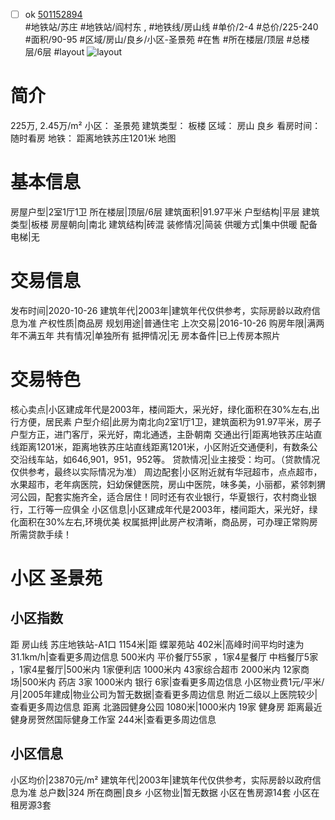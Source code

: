- [ ] ok [501152894](https://bj.5i5j.com/ershoufang/501152894.html)  
 #地铁站/苏庄 #地铁站/阎村东 ,  #地铁线/房山线
#单价/2-4 #总价/225-240 #面积/90-95   #区域/房山/良乡/小区-圣景苑 #在售 #所在楼层/顶层 #总楼层/6层 #layout 
![layout](http://image2a.5i5j.com/bdir/layout/128384.jpg_P5.jpg) 
# 简介 
 225万,  2.45万/m² 
小区： 圣景苑
建筑类型： 板楼
区域： 房山 良乡
看房时间： 随时看房
地铁： 距离地铁苏庄1201米 地图
# 基本信息 
 房屋户型|2室1厅1卫
所在楼层|顶层/6层
建筑面积|91.97平米
户型结构|平层
建筑类型|板楼
房屋朝向|南北
建筑结构|砖混
装修情况|简装
供暖方式|集中供暖
配备电梯|无
# 交易信息 
 发布时间|2020-10-26
建筑年代|2003年|建筑年代仅供参考，实际房龄以政府信息为准
产权性质|商品房
规划用途|普通住宅
上次交易|2016-10-26
购房年限|满两年不满五年
共有情况|单独所有
抵押情况|无
房本备件|已上传房本照片
# 交易特色 
 核心卖点|小区建成年代是2003年，楼间距大，采光好，绿化面积在30%左右,出行方便，居民素
户型介绍|此房为南北向2室1厅1卫，建筑面积为91.97平米，房子户型方正，进门客厅，采光好，南北通透，主卧朝南
交通出行|距离地铁苏庄站直线距离1201米，距离地铁苏庄站直线距离1201米，小区附近交通便利，有数条公交沿线车站，如646,901，951，952等。
贷款情况|业主接受：均可。（贷款情况仅供参考，最终以实际情况为准）
周边配套|小区附近就有华冠超市，点点超市，水果超市，老年病医院，妇幼保健医院，房山中医院，味多美，小丽都，紧邻刺猬河公园，配套实施齐全，适合居住！同时还有农业银行，华夏银行，农村商业银行，工行等一应俱全
小区信息|小区建成年代是2003年，楼间距大，采光好，绿化面积在30%左右,环境优美
权属抵押|此房产权清晰，商品房，可办理正常购房所需贷款手续！
# 小区 圣景苑
## 小区指数 
 距 房山线 苏庄地铁站-A1口 1154米|距 蝶翠苑站 402米|高峰时间平均时速为31.1km/h|查看更多周边信息
500米内 平价餐厅55家 ，1家4星餐厅
中档餐厅5家 ，1家4星餐厅|500米内 1家便利店
1000米内 43家综合超市
2000米内 12家商场|500米内 药店 3家
1000米内 银行 6家|查看更多周边信息
小区物业费1元/平米/月|2005年建成|物业公司为暂无数据|查看更多周边信息
附近二级以上医院较少|查看更多周边信息
距离 北潞园健身公园 1080米|1000米内 19家 健身房
距离最近健身房贺然国际健身工作室 244米|查看更多周边信息
## 小区信息 
 小区均价|23870元/m²
建筑年代|2003年|建筑年代仅供参考，实际房龄以政府信息为准
总户数|324
所在商圈|良乡
小区物业|暂无数据
小区在售房源14套
小区在租房源3套
